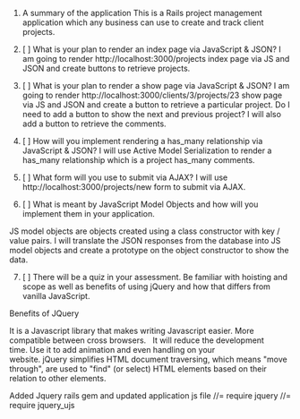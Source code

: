 1) A summary of the application
    This is a Rails project management application which any business can use to create and track client projects.

2) [ ] What is your plan to render an index page via JavaScript & JSON?
    I am going to render http://localhost:3000/projects index page via JS and JSON
    and create buttons to retrieve projects.

3) [ ] What is your plan to render a show page via JavaScript & JSON?
    I am going to render http://localhost:3000/clients/3/projects/23 show page via JS and JSON and create a button to retrieve a particular project.  Do I need to add a button to show the next and previous project? I will also add a button to retrieve the comments.

4) [ ] How will you implement rendering a has_many relationship via JavaScript & JSON?
    I will use Active Model Serialization to render a has_many relationship which is
    a project has_many comments.

5) [ ] What form will you use to submit via AJAX?
    I will use http://localhost:3000/projects/new form to submit via AJAX.  

6) [ ] What is meant by JavaScript Model Objects and how will you implement them in your application.

  JS model objects are objects created using a class constructor with key / value pairs.  I will translate the JSON responses from the database into JS model objects and create a prototype on the object constructor to show the data.

7) [ ]  There will be a quiz in your assessment. Be familiar with hoisting and scope as well as benefits of using jQuery and how that differs from vanilla JavaScript.

  Benefits of JQuery

  It is a Javascript library that makes writing Javascript easier.  More compatible between cross browsers.    It will reduce the development time. Use it to add animation and even handling on your website. jQuery simplifies HTML document traversing, which means "move through", are used to "find" (or select) HTML elements based on their relation to other elements. 

  Added Jquery rails gem and updated application js file
  //= require jquery
  //= require jquery_ujs
